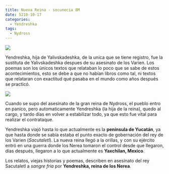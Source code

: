 ```yaml
---
title: Nueva Reina - secunecia 8M
date: 5210-10-17
categories:
  - Yendreshka
tags:
  - Nydross 
---
```


![](https://i.postimg.cc/3wK2Lhk8/image.png)

Yendreshka, hija de Yalivskadeshka, de la unica que se tiene registro, fue la sustituta de Yalivskadeshka despues de su asesinato de los Varien. Los poemas son los únicos textos que relataban lo poco que se sabe de estos acontecimientos, esto se debe a que no habían libros como tal, ni textos que relataran con exactitud qué pasaba en el mundo como años después se practicó. 

![](https://i.postimg.cc/LXgn9453/fb7ca2b4adf6629a52bc57e2c1ea1226.jpg)

Cuando se supo del asesinato de la gran reina de Nydross, el pueblo entro en panico, pero automaticamente Yendreshka (la hija de la reina), quedo al cargo, y tardo dias en volver a estabilizar todo, ya que esto fue vital para realizar el contrataque.

Yendreshka viajó hasta lo que actualmente es la **península de Yucatán**, ya que hasta donde se sabía estaba el punto exacto de gobernación del rey de los Varien (*Sacutaletl*). La nueva reina llegó a la orillas, y con su ejército entró en una guerra donde los Nerea tomaron el control desde que llegaron, días después, llegaron a lo que actualmente es **Yaxchilan, Mexico**.

Los relatos, viejas historias y poemas, describen en asesinato del rey Sacutaletl a *sangre fria* por **Yendreshka, reina de los Nerea**.